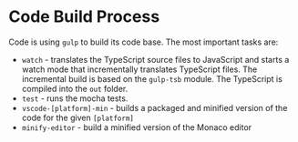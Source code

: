 # Code Build Process

Code is using `gulp` to build its code base. The most important tasks are:

* `watch` - translates the TypeScript source files to JavaScript and starts a watch mode that incrementally translates TypeScript files. The incremental build is based on the `gulp-tsb` module. The TypeScript is compiled into the `out` folder.
* `test` - runs the mocha tests.
* `vscode-[platform]-min` - builds a packaged and minified version of the code for the given `[platform]`
* `minify-editor` - build a minified version of the Monaco editor
